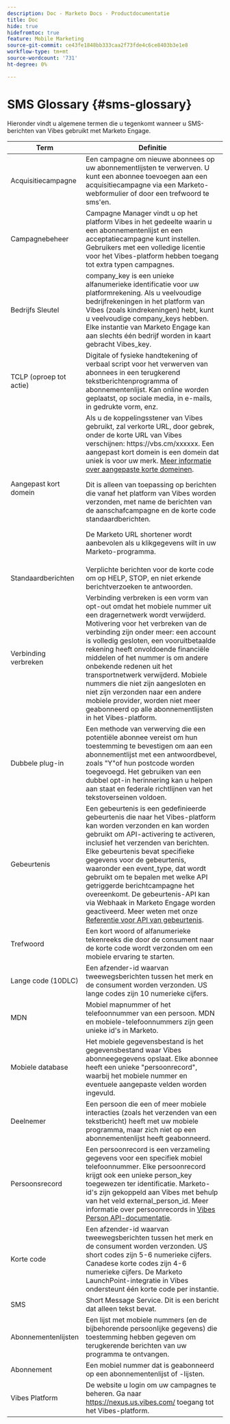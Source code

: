 ```yaml
---
description: Doc - Marketo Docs - Productdocumentatie
title: Doc
hide: true
hidefromtoc: true
feature: Mobile Marketing
source-git-commit: ce43fe1848bb333caa2f73fde4c6ce8403b3e1e8
workflow-type: tm+mt
source-wordcount: '731'
ht-degree: 0%

---
```


# SMS Glossary {#sms-glossary}

Hieronder vindt u algemene termen die u tegenkomt wanneer u SMS-berichten van Vibes gebruikt met Marketo Engage.

<table>
<thead>
  <tr>
    <th>Term</th>
    <th>Definitie</th>
  </tr>
</thead>
<tbody>
  <tr>
    <td>Acquisitiecampagne</td>
    <td>Een campagne om nieuwe abonnees op uw abonnementlijsten te verwerven. U kunt een abonnee toevoegen aan een acquisitiecampagne via een Marketo-webformulier of door een trefwoord te sms'en.</td>
  </tr>
  <tr>
    <td>Campagnebeheer</td>
    <td>Campagne Manager vindt u op het platform Vibes in het gedeelte waarin u een abonnementenlijst en een acceptatiecampagne kunt instellen. Gebruikers met een volledige licentie voor het Vibes-platform hebben toegang tot extra typen campagnes.</td>
  </tr>
  <tr>
    <td>Bedrijfs Sleutel</td>
    <td>company_key is een unieke alfanumerieke identificatie voor uw platformrekening. Als u veelvoudige bedrijfrekeningen in het platform van Vibes (zoals kindrekeningen) hebt, kunt u veelvoudige company_keys hebben. Elke instantie van Marketo Engage kan aan slechts één bedrijf worden in kaart gebracht Vibes_key.</td>
  </tr>
  <tr>
    <td>TCLP (oproep tot actie)</td>
    <td>Digitale of fysieke handtekening of verbaal script voor het verwerven van abonnees in een terugkerend tekstberichtenprogramma of abonnementenlijst. Kan online worden geplaatst, op sociale media, in e-mails, in gedrukte vorm, enz.</td>
  </tr>
  <tr>
    <td>Aangepast kort domein</td>
    <td>Als u de koppelingsstener van Vibes gebruikt, zal verkorte URL, door gebrek, onder de korte URL van Vibes verschijnen: https://vbs.cm/xxxxxx. Een aangepast kort domein is een domein dat uniek is voor uw merk. <a href="https://developer-platform.vibes.com/docs/creating-a-custom-short-domain">Meer informatie over aangepaste korte domeinen</a>.<p>
    Dit is alleen van toepassing op berichten die vanaf het platform van Vibes worden verzonden, met name de berichten van de aanschafcampagne en de korte code standaardberichten.<p>
    De Marketo URL shortener wordt aanbevolen als u klikgegevens wilt in uw Marketo-programma.</td>
  </tr>
  <tr>
    <td>Standaardberichten</td>
    <td>Verplichte berichten voor de korte code om op HELP, STOP, en niet erkende berichtverzoeken te antwoorden.</td>
  </tr>
  <tr>
    <td>Verbinding verbreken</td>
    <td>Verbinding verbreken is een vorm van opt-out omdat het mobiele nummer uit een dragernetwerk wordt verwijderd. Motivering voor het verbreken van de verbinding zijn onder meer: een account is volledig gesloten, een vooruitbetaalde rekening heeft onvoldoende financiële middelen of het nummer is om andere onbekende redenen uit het transportnetwerk verwijderd. Mobiele nummers die niet zijn aangesloten en niet zijn verzonden naar een andere mobiele provider, worden niet meer geabonneerd op alle abonnementlijsten in het Vibes-platform.</td>
  </tr>
  <tr>
    <td>Dubbele plug-in</td>
    <td>Een methode van verwerving die een potentiële abonnee vereist om hun toestemming te bevestigen om aan een abonnementlijst met een antwoordbevel, zoals "Y"of hun postcode worden toegevoegd. Het gebruiken van een dubbel opt-in herinnering kan u helpen aan staat en federale richtlijnen van het tekstoverseinen voldoen.</td>
  </tr>
  <tr>
    <td>Gebeurtenis</td>
    <td>Een gebeurtenis is een gedefinieerde gebeurtenis die naar het Vibes-platform kan worden verzonden en kan worden gebruikt om API-activering te activeren, inclusief het verzenden van berichten. Elke gebeurtenis bevat specifieke gegevens voor de gebeurtenis, waaronder een event_type, dat wordt gebruikt om te bepalen met welke API getriggerde berichtcampagne het overeenkomt. De gebeurtenis-API kan via Webhaak in Marketo Engage worden geactiveerd. Meer weten met onze <a href="https://developer-platform.vibes.com/reference/event-api">Referentie voor API van gebeurtenis</a>.</td>
  </tr>
  <tr>
    <td>Trefwoord</td>
    <td>Een kort woord of alfanumerieke tekenreeks die door de consument naar de korte code wordt verzonden om een mobiele ervaring te starten.</td>
  </tr>
  <tr>
    <td>Lange code (10DLC)</td>
    <td>Een afzender-id waarvan tweewegsberichten tussen het merk en de consument worden verzonden. US lange codes zijn 10 numerieke cijfers.</td>
  </tr>
  <tr>
    <td>MDN</td>
    <td>Mobiel mapnummer of het telefoonnummer van een persoon. MDN en mobiele-telefoonnummers zijn geen unieke id's in Marketo.</td>
  </tr>
  <tr>
    <td>Mobiele database</td>
    <td>Het mobiele gegevensbestand is het gegevensbestand waar Vibes abonneegegevens opslaat. Elke abonnee heeft een unieke "persoonrecord", waarbij het mobiele nummer en eventuele aangepaste velden worden ingevuld.</td>
  </tr>
  <tr>
    <td>Deelnemer</td>
    <td>Een persoon die een of meer mobiele interacties (zoals het verzenden van een tekstbericht) heeft met uw mobiele programma, maar zich niet op een abonnementenlijst heeft geabonneerd.</td>
  </tr>
  <tr>
    <td>Persoonsrecord</td>
    <td>Een persoonrecord is een verzameling gegevens voor een specifiek mobiel telefoonnummer. Elke persoonrecord krijgt ook een unieke person_key toegewezen ter identificatie. Marketo-id's zijn gekoppeld aan Vibes met behulp van het veld external_person_id. Meer informatie over persoonrecords in <a href="https://developer-platform.vibes.com/reference/person-api">Vibes Person API-documentatie</a>.</td>
  </tr>
  <tr>
    <td>Korte code</td>
    <td>Een afzender-id waarvan tweewegsberichten tussen het merk en de consument worden verzonden. US short codes zijn 5-6 numerieke cijfers. Canadese korte codes zijn 4-6 numerieke cijfers. De Marketo LaunchPoint-integratie in Vibes ondersteunt één korte code per instantie.</td>
  </tr>
  <tr>
    <td>SMS</td>
    <td>Short Message Service. Dit is een bericht dat alleen tekst bevat.</td>
  </tr>
  <tr>
    <td>Abonnementenlijsten</td>
    <td>Een lijst met mobiele nummers (en de bijbehorende persoonlijke gegevens) die toestemming hebben gegeven om terugkerende berichten van uw programma te ontvangen.</td>
  </tr>
  <tr>
    <td>Abonnement</td>
    <td>Een mobiel nummer dat is geabonneerd op een abonnementenlijst of -lijsten.</td>
  </tr>
  <tr>
    <td>Vibes Platform</td>
    <td>De website u login om uw campagnes te beheren. Ga naar <a href="https://nexus.us.vibes.com/">https://nexus.us.vibes.com/</a> toegang tot het Vibes-platform.</td>
  </tr>
</tbody>
</table>
